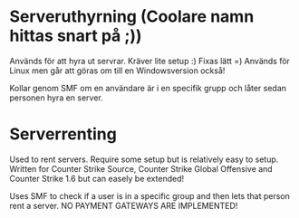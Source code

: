 Serveruthyrning (Coolare namn hittas snart på ;))
================

Används för att hyra ut servrar. Kräver lite setup :) Fixas lätt =)
Används för Linux men går att göras om till en Windowsversion också!

Kollar genom SMF om en användare är i en specifik grupp och låter sedan personen hyra en server.

Serverrenting
===============

Used to rent servers. Require some setup but is relatively easy to setup.
Written for Counter Strike Source, Counter Strike Global Offensive and Counter Strike 1.6 but can easely be extended!

Uses SMF to check if a user is in a specific group and then lets that person rent a server.
NO PAYMENT GATEWAYS ARE IMPLEMENTED!
